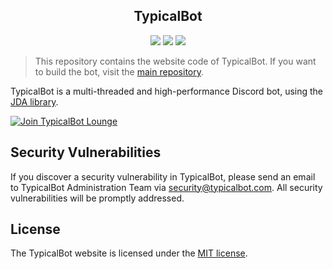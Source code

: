 <h2 align="center">TypicalBot</h2>

<p align="center">
	<a href="https://discord.gg/typicalbot"><img src="https://img.shields.io/badge/chat-on%20discord-blue.svg?style=for-the-badge"><a>
	<a href="https://github.com/typicalbot/typicalbot.com/issues"><img src="https://img.shields.io/github/issues/typicalbot/typicalbot.com.svg?style=for-the-badge"></a>
	<a href="https://github.com/typicalbot/typicalbot.com/blob/master/CODE_OF_CONDUCT.md"><img src="https://img.shields.io/badge/code-of%20conduct-ff69b4.svg?style=for-the-badge"></a>
</p>

> This repository contains the website code of TypicalBot. If you want to build the bot, visit the [main repository](https://github.com/typicalbot/typicalbot).

TypicalBot is a multi-threaded and high-performance Discord bot, using the [JDA library](https://github.com/DV8FromTheWorld/JDA).

[![Join TypicalBot Lounge](https://discordapp.com/api/guilds/163038706117115906/embed.png?style=banner2)](https://discord.gg/typicalbot)

## Security Vulnerabilities

If you discover a security vulnerability in TypicalBot, please send an email to TypicalBot Administration Team via [security@typicalbot.com](mailto:security@typicalbot.com). All security vulnerabilities will be promptly addressed.

## License

The TypicalBot website is licensed under the [MIT license](LICENSE.md).